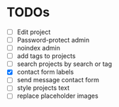 # TODOs

- [ ] Edit project
- [ ] Password-protect admin
- [ ] noindex admin
- [ ] add tags to projects
- [ ] search projects by search or tag
- [x] contact form labels
- [ ] send message contact form
- [ ] style projects text
- [ ] replace placeholder images
